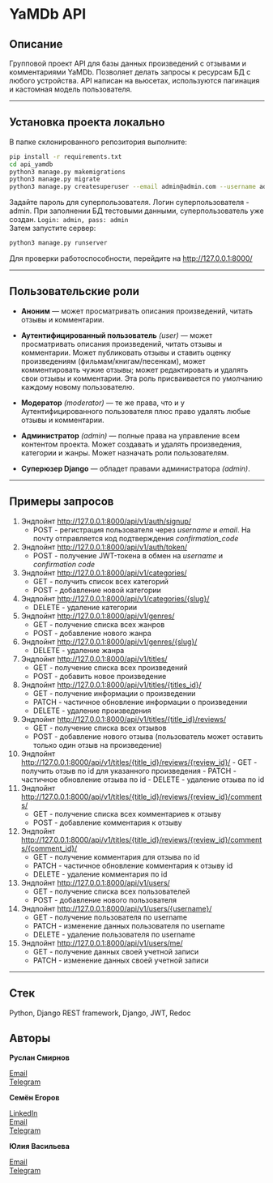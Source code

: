 # YaMDb API

## Описание

Групповой проект API для базы данных произведений с отзывами и комментариями YaMDb. Позволяет делать запросы к ресурсам БД с любого устройства. API написан на вьюсетах, используются пагинация и кастомная модель пользователя.
***
## Установка проекта локально

В папке склонированного репозитория выполните:

```bash
pip install -r requirements.txt 
cd api_yamdb
python3 manage.py makemigrations
python3 manage.py migrate
python3 manage.py createsuperuser --email admin@admin.com --username admin -v 3
```
Задайте пароль для суперпользователя. Логин суперпользователя - admin. При заполнении БД тестовыми данными, суперпользователь уже создан. `Login: admin, pass: admin`  
Затем запустите сервер:
```Bash
python3 manage.py runserver
```
Для проверки работоспособности, перейдите на http://127.0.0.1:8000/
***

## Пользовательские роли

- **Аноним** — может просматривать описания произведений, читать отзывы и комментарии.

- **Аутентифицированный пользователь** *(user)* — может просматривать описания произведений, читать отзывы и комментарии. Может публиковать отзывы и ставить оценку произведениям (фильмам/книгам/песенкам), может комментировать чужие отзывы; может редактировать и удалять свои отзывы и комментарии. Эта роль присваивается по умолчанию каждому новому пользователю.

- **Модератор** *(moderator)* — те же права, что и у Аутентифицированного пользователя плюс право удалять любые отзывы и комментарии.
- **Администратор** *(admin)* — полные права на управление всем контентом проекта. Может создавать и удалять произведения, категории и жанры. Может назначать роли пользователям.
- **Суперюзер Django** — обладет правами администратора *(admin)*.
***

## Примеры запросов

1. Эндпойнт http://127.0.0.1:8000/api/v1/auth/signup/
    - POST - регистрация пользователя через *username* и *email*. На почту отправляется код подтверждения *confirmation_code*
2. Эндпойнт http://127.0.0.1:8000/api/v1/auth/token/
    - POST - получение JWT-токена в обмен на *username* и *confirmation code*
3. Эндпойнт http://127.0.0.1:8000/api/v1/categories/
    - GET - получить список всех категорий
    - POST - добавление новой категории
4. Эндпойнт http://127.0.0.1:8000/api/v1/categories/{slug}/
    - DELETE - удаление категории
5. Эндпойнт http://127.0.0.1:8000/api/v1/genres/
    - GET - получение списка всех жанров
    - POST - добавление нового жанра
6. Эндпойнт http://127.0.0.1:8000/api/v1/genres/{slug}/
    - DELETE - удаление жанра
7. Эндпойнт http://127.0.0.1:8000/api/v1/titles/
    - GET - получение списка всех произведений
    - POST - добавить новое произведение
8. Эндпойнт http://127.0.0.1:8000/api/v1/titles/{titles_id}/
    - GET - получение информации о произведении
    - PATCH - частичное обновление информации о произведении
    - DELETE - удаление произведения
9.  Эндпойнт http://127.0.0.1:8000/api/v1/titles/{title_id}/reviews/
    - GET - получение списка всех отзывов
    - POST - добавление нового отзыва (пользователь может оставить только один отзыв на произведение)
10.  Эндпойнт http://127.0.0.1:8000/api/v1/titles/{title_id}/reviews/{review_id}/
    - GET - получить отзыв по id для указанного произведения
    - PATCH - частичное обновление отзыва по id
    - DELETE - удаление отзыва по id
11. Эндпойнт http://127.0.0.1:8000/api/v1/titles/{title_id}/reviews/{review_id}/comments/
    - GET - получение списка всех комментариев к отзыву
    - POST - добавление комментария к отзыву
12. Эндпойнт http://127.0.0.1:8000/api/v1/titles/{title_id}/reviews/{review_id}/comments/{comment_id}/
    - GET - получение комментария для отзыва по id
    - PATCH - частичное обновление комментария к отзыву id
    - DELETE - удаление комментария по id
13. Эндпойнт http://127.0.0.1:8000/api/v1/users/
    - GET - получение списка всех пользователей
    - POST - добавление нового пользователя
14. Эндпойнт http://127.0.0.1:8000/api/v1/users/{username}/
    - GET - получение пользователя по username
    - PATCH - изменение данных пользователя по username
    - DELETE - удаление пользователя по username
15. Эндпойнт http://127.0.0.1:8000/api/v1/users/me/
    - GET - получение данных своей учетной записи
    - PATCH - изменение данных своей учетной записи
***

## Стек

Python, Django REST framework, Django, JWT, Redoc

## Авторы

**Руслан Смирнов**

[Email](bludstainz@yandex.ru)  
[Telegram](https://t.me/tiredruslan)

**Семён Егоров**

[LinkedIn](https://www.linkedin.com/in/simonegorov/)  
[Email](simon.egorov.job@gmail.com)  
[Telegram](https://t.me/SamePersoon)

**Юлия Васильева**

[Email](julka3561@yandex.ru)  
[Telegram](https://t.me/julka3561)
